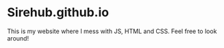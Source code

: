 # Sirehub.github.io
This is my website where I mess with JS, HTML and CSS. Feel free to look around!
